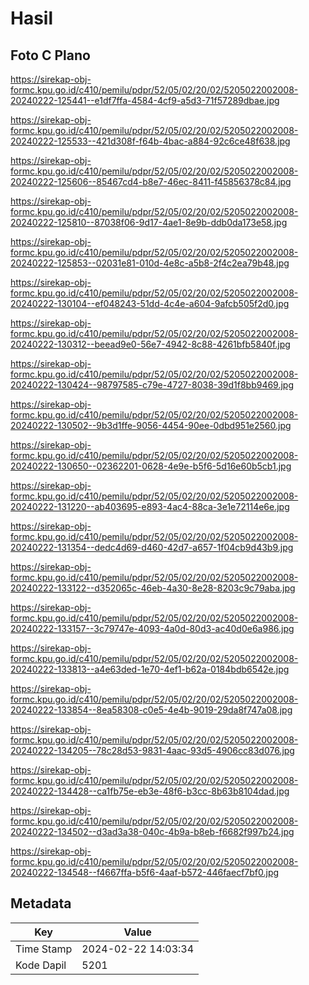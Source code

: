 # Hasil

## Foto C Plano

https://sirekap-obj-formc.kpu.go.id/c410/pemilu/pdpr/52/05/02/20/02/5205022002008-20240222-125441--e1df7ffa-4584-4cf9-a5d3-71f57289dbae.jpg

https://sirekap-obj-formc.kpu.go.id/c410/pemilu/pdpr/52/05/02/20/02/5205022002008-20240222-125533--421d308f-f64b-4bac-a884-92c6ce48f638.jpg

https://sirekap-obj-formc.kpu.go.id/c410/pemilu/pdpr/52/05/02/20/02/5205022002008-20240222-125606--85467cd4-b8e7-46ec-8411-f45856378c84.jpg

https://sirekap-obj-formc.kpu.go.id/c410/pemilu/pdpr/52/05/02/20/02/5205022002008-20240222-125810--87038f06-9d17-4ae1-8e9b-ddb0da173e58.jpg

https://sirekap-obj-formc.kpu.go.id/c410/pemilu/pdpr/52/05/02/20/02/5205022002008-20240222-125853--02031e81-010d-4e8c-a5b8-2f4c2ea79b48.jpg

https://sirekap-obj-formc.kpu.go.id/c410/pemilu/pdpr/52/05/02/20/02/5205022002008-20240222-130104--ef048243-51dd-4c4e-a604-9afcb505f2d0.jpg

https://sirekap-obj-formc.kpu.go.id/c410/pemilu/pdpr/52/05/02/20/02/5205022002008-20240222-130312--beead9e0-56e7-4942-8c88-4261bfb5840f.jpg

https://sirekap-obj-formc.kpu.go.id/c410/pemilu/pdpr/52/05/02/20/02/5205022002008-20240222-130424--98797585-c79e-4727-8038-39d1f8bb9469.jpg

https://sirekap-obj-formc.kpu.go.id/c410/pemilu/pdpr/52/05/02/20/02/5205022002008-20240222-130502--9b3d1ffe-9056-4454-90ee-0dbd951e2560.jpg

https://sirekap-obj-formc.kpu.go.id/c410/pemilu/pdpr/52/05/02/20/02/5205022002008-20240222-130650--02362201-0628-4e9e-b5f6-5d16e60b5cb1.jpg

https://sirekap-obj-formc.kpu.go.id/c410/pemilu/pdpr/52/05/02/20/02/5205022002008-20240222-131220--ab403695-e893-4ac4-88ca-3e1e72114e6e.jpg

https://sirekap-obj-formc.kpu.go.id/c410/pemilu/pdpr/52/05/02/20/02/5205022002008-20240222-131354--dedc4d69-d460-42d7-a657-1f04cb9d43b9.jpg

https://sirekap-obj-formc.kpu.go.id/c410/pemilu/pdpr/52/05/02/20/02/5205022002008-20240222-133122--d352065c-46eb-4a30-8e28-8203c9c79aba.jpg

https://sirekap-obj-formc.kpu.go.id/c410/pemilu/pdpr/52/05/02/20/02/5205022002008-20240222-133157--3c79747e-4093-4a0d-80d3-ac40d0e6a986.jpg

https://sirekap-obj-formc.kpu.go.id/c410/pemilu/pdpr/52/05/02/20/02/5205022002008-20240222-133813--a4e63ded-1e70-4ef1-b62a-0184bdb6542e.jpg

https://sirekap-obj-formc.kpu.go.id/c410/pemilu/pdpr/52/05/02/20/02/5205022002008-20240222-133854--8ea58308-c0e5-4e4b-9019-29da8f747a08.jpg

https://sirekap-obj-formc.kpu.go.id/c410/pemilu/pdpr/52/05/02/20/02/5205022002008-20240222-134205--78c28d53-9831-4aac-93d5-4906cc83d076.jpg

https://sirekap-obj-formc.kpu.go.id/c410/pemilu/pdpr/52/05/02/20/02/5205022002008-20240222-134428--ca1fb75e-eb3e-48f6-b3cc-8b63b8104dad.jpg

https://sirekap-obj-formc.kpu.go.id/c410/pemilu/pdpr/52/05/02/20/02/5205022002008-20240222-134502--d3ad3a38-040c-4b9a-b8eb-f6682f997b24.jpg

https://sirekap-obj-formc.kpu.go.id/c410/pemilu/pdpr/52/05/02/20/02/5205022002008-20240222-134548--f4667ffa-b5f6-4aaf-b572-446faecf7bf0.jpg


## Metadata

| Key        | Value               |
| ---------- | ------------------- |
| Time Stamp | 2024-02-22 14:03:34 |
| Kode Dapil | 5201                |



